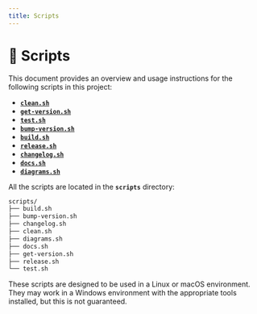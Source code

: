 ```yaml
---
title: Scripts
---
```


# 🔨 Scripts

This document provides an overview and usage instructions for the following scripts in this project:

- [**`clean.sh`**](./clean.sh.md)
- [**`get-version.sh`**](./get-version.sh.md)
- [**`test.sh`**](./test.sh.md)
- [**`bump-version.sh`**](./bump-version.sh.md)
- [**`build.sh`**](./build.sh.md)
- [**`release.sh`**](./release.sh.md)
- [**`changelog.sh`**](./changelog.sh.md)
- [**`docs.sh`**](./docs.sh.md)
- [**`diagrams.sh`**](./diagrams.sh.md)

All the scripts are located in the **`scripts`** directory:

```txt
scripts/
├── build.sh
├── bump-version.sh
├── changelog.sh
├── clean.sh
├── diagrams.sh
├── docs.sh
├── get-version.sh
├── release.sh
└── test.sh
```

These scripts are designed to be used in a Linux or macOS environment. They may work in a Windows environment with the appropriate tools installed, but this is not guaranteed.
